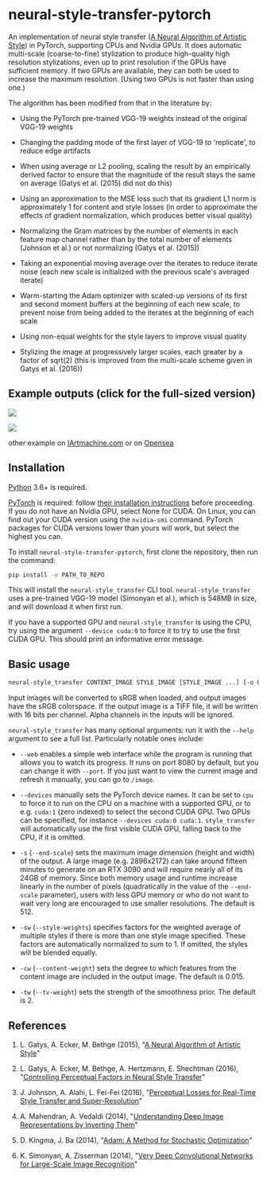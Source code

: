 # neural-style-transfer-pytorch

An implementation of neural style transfer ([A Neural Algorithm of Artistic Style](https://arxiv.org/abs/1508.06576)) in PyTorch, supporting CPUs and Nvidia GPUs. It does automatic multi-scale (coarse-to-fine) stylization to produce high-quality high resolution stylizations, even up to print resolution if the GPUs have sufficient memory. If two GPUs are available, they can both be used to increase the maximum resolution. (Using two GPUs is not faster than using one.)

The algorithm has been modified from that in the literature by:

- Using the PyTorch pre-trained VGG-19 weights instead of the original VGG-19 weights

- Changing the padding mode of the first layer of VGG-19 to 'replicate', to reduce edge artifacts

- When using average or L2 pooling, scaling the result by an empirically derived factor to ensure that the magnitude of the result stays the same on average (Gatys et al. (2015) did not do this)

- Using an approximation to the MSE loss such that its gradient L1 norm is approximately 1 for content and style losses (in order to approximate the effects of gradient normalization, which produces better visual quality)

- Normalizing the Gram matrices by the number of elements in each feature map channel rather than by the total number of elements (Johnson et al.) or not normalizing (Gatys et al. (2015))

- Taking an exponential moving average over the iterates to reduce iterate noise (each new scale is initialized with the previous scale's averaged iterate)

- Warm-starting the Adam optimizer with scaled-up versions of its first and second moment buffers at the beginning of each new scale, to prevent noise from being added to the iterates at the beginning of each scale

- Using non-equal weights for the style layers to improve visual quality

- Stylizing the image at progressively larger scales, each greater by a factor of sqrt(2) (this is improved from the multi-scale scheme given in Gatys et al. (2016))

## Example outputs (click for the full-sized version)

<a href="https://www.iartmachine.com/images/monet_out.png"><img src="https://www.iartmachine.com/images/monet_out.png" ></a>

<a href="https://www.iartmachine.com/images/outvangogh.png"><img src="https://www.iartmachine.com/images/outvangogh.png" ></a>

other example on <a href="https://iartmachine.com">IArtmachine.com</a> or on <a href="https://opensea.io/iartmachine"> Opensea</a>


## Installation

[Python](https://www.python.org/downloads/) 3.6+ is required.

[PyTorch](https://pytorch.org) is required: follow [their installation instructions](https://pytorch.org/get-started/locally/) before proceeding. If you do not have an Nvidia GPU, select None for CUDA. On Linux, you can find out your CUDA version using the `nvidia-smi` command. PyTorch packages for CUDA versions lower than yours will work, but select the highest you can.

To install `neural-style-transfer-pytorch`, first clone the repository, then run the command:

```sh
pip install -e PATH_TO_REPO
```

This will install the `neural-style_transfer` CLI tool. `neural-style_transfer` uses a pre-trained VGG-19 model (Simonyan et al.), which is 548MB in size, and will download it when first run.

If you have a supported GPU and `neural-style_transfer` is using the CPU, try using the argument `--device cuda:0` to force it to try to use the first CUDA GPU. This should print an informative error message.


## Basic usage

```sh
neural-style_transfer CONTENT_IMAGE STYLE_IMAGE [STYLE_IMAGE ...] [-o OUTPUT_IMAGE]
```

Input images will be converted to sRGB when loaded, and output images have the sRGB colorspace. If the output image is a TIFF file, it will be written with 16 bits per channel. Alpha channels in the inputs will be ignored.

`neural-style_transfer` has many optional arguments: run it with the `--help` argument to see a full list. Particularly notable ones include:

- `--web` enables a simple web interface while the program is running that allows you to watch its progress. It runs on port 8080 by default, but you can change it with `--port`. If you just want to view the current image and refresh it manually, you can go to `/image`.

- `--devices` manually sets the PyTorch device names. It can be set to `cpu` to force it to run on the CPU on a machine with a supported GPU, or to e.g. `cuda:1` (zero indexed) to select the second CUDA GPU. Two GPUs can be specified, for instance `--devices cuda:0 cuda:1`. `style_transfer` will automatically use the first visible CUDA GPU, falling back to the CPU, if it is omitted.

- `-s` (`--end-scale`) sets the maximum image dimension (height and width) of the output. A large image (e.g. 2896x2172) can take around fifteen minutes to generate on an RTX 3090 and will require nearly all of its 24GB of memory. Since both memory usage and runtime increase linearly in the number of pixels (quadratically in the value of the `--end-scale` parameter), users with less GPU memory or who do not want to wait very long are encouraged to use smaller resolutions. The default is 512.

- `-sw` (`--style-weights`) specifies factors for the weighted average of multiple styles if there is more than one style image specified. These factors are automatically normalized to sum to 1. If omitted, the styles will be blended equally.

- `-cw` (`--content-weight`) sets the degree to which features from the content image are included in the output image. The default is 0.015.

- `-tw` (`--tv-weight`) sets the strength of the smoothness prior. The default is 2.

## References

1. L. Gatys, A. Ecker, M. Bethge (2015), "[A Neural Algorithm of Artistic Style](https://arxiv.org/abs/1508.06576)"

1. L. Gatys, A. Ecker, M. Bethge, A. Hertzmann, E. Shechtman (2016), "[Controlling Perceptual Factors in Neural Style Transfer](https://arxiv.org/abs/1611.07865)"

1. J. Johnson, A. Alahi, L. Fei-Fei (2016), "[Perceptual Losses for Real-Time Style Transfer and Super-Resolution](https://arxiv.org/abs/1603.08155)"

1. A. Mahendran, A. Vedaldi (2014), "[Understanding Deep Image Representations by Inverting Them](https://arxiv.org/abs/1412.0035)"

1. D. Kingma, J. Ba (2014), "[Adam: A Method for Stochastic Optimization](https://arxiv.org/abs/1412.6980)"

1. K. Simonyan, A. Zisserman (2014), "[Very Deep Convolutional Networks for Large-Scale Image Recognition](https://arxiv.org/abs/1409.1556)"
